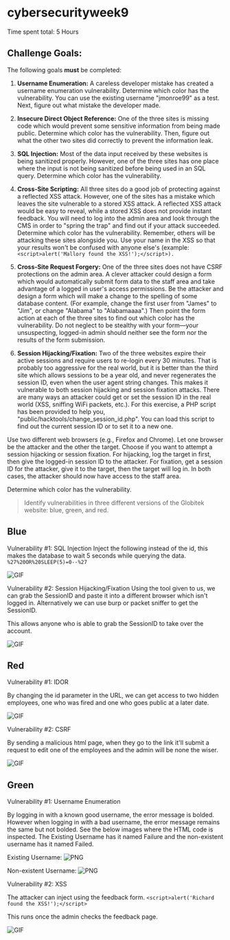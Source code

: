 # cybersecurityweek9
Time spent total: 5 Hours
## Challenge Goals:
The following goals **must** be completed:
1. **Username Enumeration:** A careless developer mistake has created a username enumeration vulnerability. Determine which color has the vulnerability. You can use the existing username "jmonroe99" as a test. Next, figure out what mistake the developer made.

2. **Insecure Direct Object Reference:** One of the three sites is missing code which would prevent some sensitive information from being made public. Determine which color has the vulnerability. Then, figure out what the other two sites did correctly to prevent the information leak.

3. **SQL Injection:** Most of the data input received by these websites is being sanitized properly. However, one of the three sites has one place where the input is not being sanitized before being used in an SQL query. Determine which color has the vulnerability.

4. **Cross-Site Scripting:** All three sites do a good job of protecting against a reflected XSS attack. However, one of the sites has a mistake which leaves the site vulnerable to a stored XSS attack. A reflected XSS attack would be easy to reveal, while a stored XSS does not provide instant feedback. You will need to log into the admin area and look through the CMS in order to "spring the trap" and find out if your attack succeeded. Determine which color has the vulnerability. Remember, others will be attacking these sites alongside you. Use your name in the XSS so that your results won't be confused with anyone else's (example: 
`<script>alert('Mallory found the XSS!');</script>).`

5. **Cross-Site Request Forgery:** One of the three sites does not have CSRF protections on the admin area. A clever attacker could design a form which would automatically submit form data to the staff area and take advantage of a logged in user's access permissions. Be the attacker and design a form which will make a change to the spelling of some database content. (For example, change the first user from "James" to "Jim", or change "Alabama" to "Alabamaaaa".) Then point the form action at each of the three sites to find out which color has the vulnerability. Do not neglect to be stealthy with your form—your unsuspecting, logged-in admin should neither see the form nor the results of the form submission.

6. **Session Hijacking/Fixation:** Two of the three websites expire their active sessions and require users to re-login every 30 minutes. That is probably too aggressive for the real world, but it is better than the third site which allows sessions to be a year old, and never regenerates the session ID, even when the user agent string changes. This makes it vulnerable to both session hijacking and session fixation attacks.
There are many ways an attacker could get or set the session ID in the real world (XSS, sniffing WiFi packets, etc.). For this exercise, a PHP script has been provided to help you, "public/hacktools/change_session_id.php". You can load this script to find out the current session ID or to set it to a new one.

Use two different web browsers (e.g., Firefox and Chrome). Let one browser be the attacker and the other the target. Choose if you want to attempt a session hijacking or session fixation. For hijacking, log the target in first, then give the logged-in session ID to the attacker. For fixation, get a session ID for the attacker, give it to the target, then the target will log in. In both cases, the attacker should now have access to the staff area.

Determine which color has the vulnerability.

>Identify vulnerabilities in three different versions of the Globitek website: blue, green, and red.

## Blue
Vulnerability #1: SQL Injection
Inject the following instead of the id, this makes the database to wait 5 seconds while querying the data.
`%27%20OR%20SLEEP(5)=0--%27`

![GIF](https://github.com/rcung000/cybersecurityweek9/blob/master/SQLI%20Exploit.gif)

Vulnerability #2: Session Hijacking/Fixation
Using the tool given to us, we can grab the SessionID and paste it into a different browser which isn't logged in. Alternatively we can use burp or packet sniffer to get the SessionID.

This allows anyone who is able to grab the SessionID to take over the account.

![GIF](https://github.com/rcung000/cybersecurityweek9/blob/master/Session%20Hijack.gif)

## Red
Vulnerability #1: IDOR

By changing the id parameter in the URL, we can get access to two hidden employees, one who was fired and one who goes public at a later date.

![GIF](https://github.com/rcung000/cybersecurityweek9/blob/master/IDOR.gif)

Vulnerability #2: CSRF

By sending a malicious html page, when they go to the link it'll submit a request to edit one of the employees and the admin will be none the wiser.

![GIF](https://github.com/rcung000/cybersecurityweek9/blob/master/CSRF.gif)

## Green
Vulnerability #1: Username Enumeration

By logging in with a known good username, the error message is bolded. However when logging in with a bad username, the error message remains the same but not bolded. See the below images where the HTML code is inspected. The Existing Username has it named Failure and the non-existent username has it named Failed.

Existing Username:
![PNG](https://github.com/rcung000/cybersecurityweek9/blob/master/UsernameEnumerationFailure.png)

Non-existent Username:
![PNG](https://github.com/rcung000/cybersecurityweek9/blob/master/UsernameEnumerationFailed.png)

Vulnerability #2: XSS

The attacker can inject using the feedback form.
`<script>alert('Richard found the XSS!');</script>`

This runs once the admin checks the feedback page.

![GIF](https://github.com/rcung000/cybersecurityweek9/blob/master/XSS.gif)
